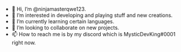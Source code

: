 - 👋 Hi, I’m @ninjamasterqwe123.
- 👀 I’m interested in developing and playing stuff and new creations.
- 🌱 I’m currently learning certain languages.
- 💞️ I’m looking to collaborate on new projects.
- 📫 How to reach me is by my discord which is MysticDevKing#0001 right now.

<!---
MysticDevKing/MysticDevKing is a ✨ special ✨ repository because its `README.md` (this file) appears on your GitHub profile.
You can click the Preview link to take a look at your changes.
--->
